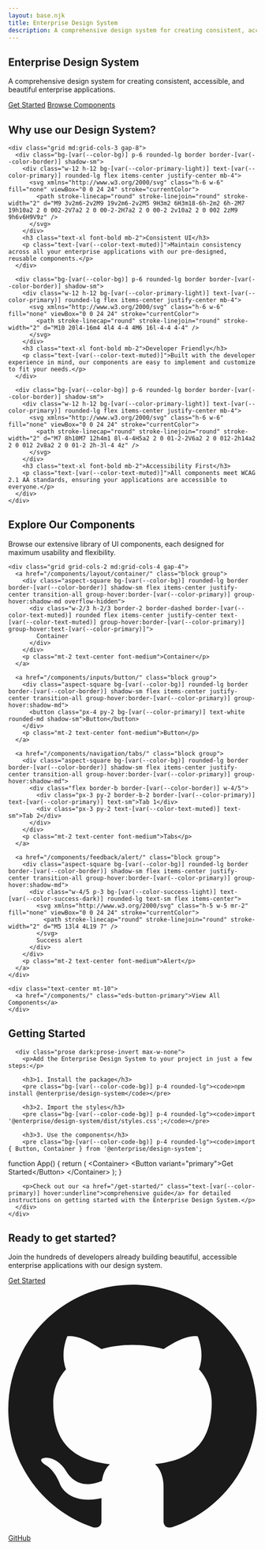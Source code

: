```yaml
---
layout: base.njk
title: Enterprise Design System
description: A comprehensive design system for creating consistent, accessible, and beautiful enterprise applications
---
```


<div class="max-w-7xl mx-auto">
  <!-- Hero Section -->
  <section class="py-12 lg:py-24 px-4 sm:px-6 lg:px-8 text-center">
    <h1 class="text-4xl md:text-5xl font-bold tracking-tight mb-4">Enterprise Design System</h1>
    <p class="text-xl text-[var(--color-text-muted)] max-w-3xl mx-auto mb-8">
      A comprehensive design system for creating consistent, accessible, and beautiful enterprise applications.
    </p>
    <div class="flex flex-wrap justify-center gap-4">
      <a href="/get-started/" class="eds-button-primary">Get Started</a>
      <a href="/components/" class="eds-button-secondary">Browse Components</a>
    </div>
  </section>

  <!-- Features Section -->
  <section class="py-16 px-4 sm:px-6 lg:px-8">
    <h2 class="text-3xl font-bold text-center mb-12">Why use our Design System?</h2>
    
    <div class="grid md:grid-cols-3 gap-8">
      <div class="bg-[var(--color-bg)] p-6 rounded-lg border border-[var(--color-border)] shadow-sm">
        <div class="w-12 h-12 bg-[var(--color-primary-light)] text-[var(--color-primary)] rounded-lg flex items-center justify-center mb-4">
          <svg xmlns="http://www.w3.org/2000/svg" class="h-6 w-6" fill="none" viewBox="0 0 24 24" stroke="currentColor">
            <path stroke-linecap="round" stroke-linejoin="round" stroke-width="2" d="M9 3v2m6-2v2M9 19v2m6-2v2M5 9H3m2 6H3m18-6h-2m2 6h-2M7 19h10a2 2 0 002-2V7a2 2 0 00-2-2H7a2 2 0 00-2 2v10a2 2 0 002 2zM9 9h6v6H9V9z" />
          </svg>
        </div>
        <h3 class="text-xl font-bold mb-2">Consistent UI</h3>
        <p class="text-[var(--color-text-muted)]">Maintain consistency across all your enterprise applications with our pre-designed, reusable components.</p>
      </div>
      
      <div class="bg-[var(--color-bg)] p-6 rounded-lg border border-[var(--color-border)] shadow-sm">
        <div class="w-12 h-12 bg-[var(--color-primary-light)] text-[var(--color-primary)] rounded-lg flex items-center justify-center mb-4">
          <svg xmlns="http://www.w3.org/2000/svg" class="h-6 w-6" fill="none" viewBox="0 0 24 24" stroke="currentColor">
            <path stroke-linecap="round" stroke-linejoin="round" stroke-width="2" d="M10 20l4-16m4 4l4 4-4 4M6 16l-4-4 4-4" />
          </svg>
        </div>
        <h3 class="text-xl font-bold mb-2">Developer Friendly</h3>
        <p class="text-[var(--color-text-muted)]">Built with the developer experience in mind, our components are easy to implement and customize to fit your needs.</p>
      </div>
      
      <div class="bg-[var(--color-bg)] p-6 rounded-lg border border-[var(--color-border)] shadow-sm">
        <div class="w-12 h-12 bg-[var(--color-primary-light)] text-[var(--color-primary)] rounded-lg flex items-center justify-center mb-4">
          <svg xmlns="http://www.w3.org/2000/svg" class="h-6 w-6" fill="none" viewBox="0 0 24 24" stroke="currentColor">
            <path stroke-linecap="round" stroke-linejoin="round" stroke-width="2" d="M7 8h10M7 12h4m1 8l-4-4H5a2 2 0 01-2-2V6a2 2 0 012-2h14a2 2 0 012 2v8a2 2 0 01-2 2h-3l-4 4z" />
          </svg>
        </div>
        <h3 class="text-xl font-bold mb-2">Accessibility First</h3>
        <p class="text-[var(--color-text-muted)]">All components meet WCAG 2.1 AA standards, ensuring your applications are accessible to everyone.</p>
      </div>
    </div>
  </section>

  <!-- Components Preview Section -->
  <section class="py-16 px-4 sm:px-6 lg:px-8 bg-[var(--color-bg-alt)] rounded-xl my-8">
    <div class="text-center mb-12">
      <h2 class="text-3xl font-bold mb-4">Explore Our Components</h2>
      <p class="text-xl text-[var(--color-text-muted)] max-w-3xl mx-auto">
        Browse our extensive library of UI components, each designed for maximum usability and flexibility.
      </p>
    </div>
    
    <div class="grid grid-cols-2 md:grid-cols-4 gap-4">
      <a href="/components/layout/container/" class="block group">
        <div class="aspect-square bg-[var(--color-bg)] rounded-lg border border-[var(--color-border)] shadow-sm flex items-center justify-center transition-all group-hover:border-[var(--color-primary)] group-hover:shadow-md overflow-hidden">
          <div class="w-2/3 h-2/3 border-2 border-dashed border-[var(--color-text-muted)] rounded flex items-center justify-center text-[var(--color-text-muted)] group-hover:border-[var(--color-primary)] group-hover:text-[var(--color-primary)]">
            Container
          </div>
        </div>
        <p class="mt-2 text-center font-medium">Container</p>
      </a>
      
      <a href="/components/inputs/button/" class="block group">
        <div class="aspect-square bg-[var(--color-bg)] rounded-lg border border-[var(--color-border)] shadow-sm flex items-center justify-center transition-all group-hover:border-[var(--color-primary)] group-hover:shadow-md">
          <button class="px-4 py-2 bg-[var(--color-primary)] text-white rounded-md shadow-sm">Button</button>
        </div>
        <p class="mt-2 text-center font-medium">Button</p>
      </a>
      
      <a href="/components/navigation/tabs/" class="block group">
        <div class="aspect-square bg-[var(--color-bg)] rounded-lg border border-[var(--color-border)] shadow-sm flex items-center justify-center transition-all group-hover:border-[var(--color-primary)] group-hover:shadow-md">
          <div class="flex border-b border-[var(--color-border)] w-4/5">
            <div class="px-3 py-2 border-b-2 border-[var(--color-primary)] text-[var(--color-primary)] text-sm">Tab 1</div>
            <div class="px-3 py-2 text-[var(--color-text-muted)] text-sm">Tab 2</div>
          </div>
        </div>
        <p class="mt-2 text-center font-medium">Tabs</p>
      </a>
      
      <a href="/components/feedback/alert/" class="block group">
        <div class="aspect-square bg-[var(--color-bg)] rounded-lg border border-[var(--color-border)] shadow-sm flex items-center justify-center transition-all group-hover:border-[var(--color-primary)] group-hover:shadow-md">
          <div class="w-4/5 p-3 bg-[var(--color-success-light)] text-[var(--color-success-dark)] rounded-lg text-sm flex items-center">
            <svg xmlns="http://www.w3.org/2000/svg" class="h-5 w-5 mr-2" fill="none" viewBox="0 0 24 24" stroke="currentColor">
              <path stroke-linecap="round" stroke-linejoin="round" stroke-width="2" d="M5 13l4 4L19 7" />
            </svg>
            Success alert
          </div>
        </div>
        <p class="mt-2 text-center font-medium">Alert</p>
      </a>
    </div>
    
    <div class="text-center mt-10">
      <a href="/components/" class="eds-button-primary">View All Components</a>
    </div>
  </section>

  <!-- Getting Started Section -->
  <section class="py-16 px-4 sm:px-6 lg:px-8">
    <div class="max-w-3xl mx-auto">
      <h2 class="text-3xl font-bold mb-6">Getting Started</h2>
      
      <div class="prose dark:prose-invert max-w-none">
        <p>Add the Enterprise Design System to your project in just a few steps:</p>
        
        <h3>1. Install the package</h3>
        <pre class="bg-[var(--color-code-bg)] p-4 rounded-lg"><code>npm install @enterprise/design-system</code></pre>
        
        <h3>2. Import the styles</h3>
        <pre class="bg-[var(--color-code-bg)] p-4 rounded-lg"><code>import '@enterprise/design-system/dist/styles.css';</code></pre>
        
        <h3>3. Use the components</h3>
        <pre class="bg-[var(--color-code-bg)] p-4 rounded-lg"><code>import { Button, Container } from '@enterprise/design-system';

function App() {
  return (
    &lt;Container&gt;
      &lt;Button variant="primary"&gt;Get Started&lt;/Button&gt;
    &lt;/Container&gt;
  );
}</code></pre>
        
        <p>Check out our <a href="/get-started/" class="text-[var(--color-primary)] hover:underline">comprehensive guide</a> for detailed instructions on getting started with the Enterprise Design System.</p>
      </div>
    </div>
  </section>

  <!-- CTA Section -->
  <section class="py-16 px-4 sm:px-6 lg:px-8 bg-[var(--color-primary)] text-white rounded-xl my-8">
    <div class="max-w-3xl mx-auto text-center">
      <h2 class="text-3xl font-bold mb-4">Ready to get started?</h2>
      <p class="text-xl opacity-90 mb-8">
        Join the hundreds of developers already building beautiful, accessible enterprise applications with our design system.
      </p>
      <div class="flex flex-wrap justify-center gap-4">
        <a href="/get-started/" class="inline-flex items-center justify-center px-5 py-3 border border-transparent text-base font-medium rounded-md text-[var(--color-primary)] bg-white hover:bg-gray-100">
          Get Started
        </a>
        <a href="https://github.com/enterprise/design-system" target="_blank" rel="noopener noreferrer" class="inline-flex items-center justify-center px-5 py-3 border border-white text-base font-medium rounded-md text-white hover:bg-[var(--color-primary-dark)]">
          <svg xmlns="http://www.w3.org/2000/svg" class="h-5 w-5 mr-2" fill="currentColor" viewBox="0 0 24 24">
            <path d="M12 0c-6.626 0-12 5.373-12 12 0 5.302 3.438 9.8 8.207 11.387.599.111.793-.261.793-.577v-2.234c-3.338.726-4.033-1.416-4.033-1.416-.546-1.387-1.333-1.756-1.333-1.756-1.089-.745.083-.729.083-.729 1.205.084 1.839 1.237 1.839 1.237 1.07 1.834 2.807 1.304 3.492.997.107-.775.418-1.305.762-1.604-2.665-.305-5.467-1.334-5.467-5.931 0-1.311.469-2.381 1.236-3.221-.124-.303-.535-1.524.117-3.176 0 0 1.008-.322 3.301 1.23.957-.266 1.983-.399 3.003-.404 1.02.005 2.047.138 3.006.404 2.291-1.552 3.297-1.23 3.297-1.23.653 1.653.242 2.874.118 3.176.77.84 1.235 1.911 1.235 3.221 0 4.609-2.807 5.624-5.479 5.921.43.372.823 1.102.823 2.222v3.293c0 .319.192.694.801.576 4.765-1.589 8.199-6.086 8.199-11.386 0-6.627-5.373-12-12-12z"/>
          </svg>
          GitHub
        </a>
      </div>
    </div>
  </section>
</div>